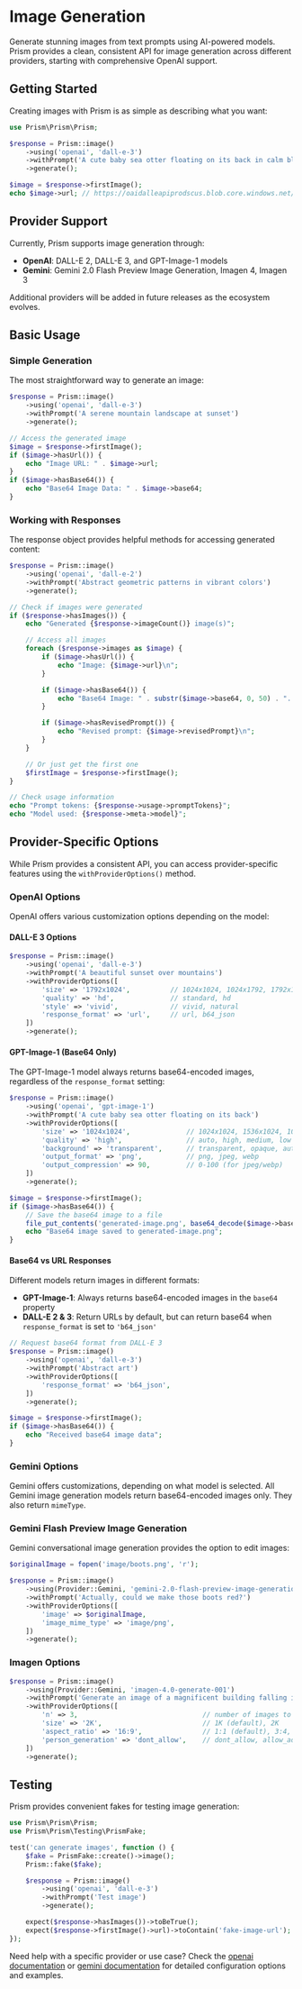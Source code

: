 # Image Generation

Generate stunning images from text prompts using AI-powered models. Prism provides a clean, consistent API for image generation across different providers, starting with comprehensive OpenAI support.

## Getting Started

Creating images with Prism is as simple as describing what you want:

```php
use Prism\Prism\Prism;

$response = Prism::image()
    ->using('openai', 'dall-e-3')
    ->withPrompt('A cute baby sea otter floating on its back in calm blue water')
    ->generate();

$image = $response->firstImage();
echo $image->url; // https://oaidalleapiprodscus.blob.core.windows.net/...
```

## Provider Support

Currently, Prism supports image generation through:

- **OpenAI**: DALL-E 2, DALL-E 3, and GPT-Image-1 models
- **Gemini**: Gemini 2.0 Flash Preview Image Generation, Imagen 4, Imagen 3

Additional providers will be added in future releases as the ecosystem evolves.

## Basic Usage

### Simple Generation

The most straightforward way to generate an image:

```php
$response = Prism::image()
    ->using('openai', 'dall-e-3')
    ->withPrompt('A serene mountain landscape at sunset')
    ->generate();

// Access the generated image
$image = $response->firstImage();
if ($image->hasUrl()) {
    echo "Image URL: " . $image->url;
}
if ($image->hasBase64()) {
    echo "Base64 Image Data: " . $image->base64;
}
```

### Working with Responses

The response object provides helpful methods for accessing generated content:

```php
$response = Prism::image()
    ->using('openai', 'dall-e-2')
    ->withPrompt('Abstract geometric patterns in vibrant colors')
    ->generate();

// Check if images were generated
if ($response->hasImages()) {
    echo "Generated {$response->imageCount()} image(s)";

    // Access all images
    foreach ($response->images as $image) {
        if ($image->hasUrl()) {
            echo "Image: {$image->url}\n";
        }

        if ($image->hasBase64()) {
            echo "Base64 Image: " . substr($image->base64, 0, 50) . "...\n";
        }

        if ($image->hasRevisedPrompt()) {
            echo "Revised prompt: {$image->revisedPrompt}\n";
        }
    }

    // Or just get the first one
    $firstImage = $response->firstImage();
}

// Check usage information
echo "Prompt tokens: {$response->usage->promptTokens}";
echo "Model used: {$response->meta->model}";
```

## Provider-Specific Options

While Prism provides a consistent API, you can access provider-specific features using the `withProviderOptions()` method.

### OpenAI Options

OpenAI offers various customization options depending on the model:

#### DALL-E 3 Options

```php
$response = Prism::image()
    ->using('openai', 'dall-e-3')
    ->withPrompt('A beautiful sunset over mountains')
    ->withProviderOptions([
        'size' => '1792x1024',          // 1024x1024, 1024x1792, 1792x1024
        'quality' => 'hd',              // standard, hd
        'style' => 'vivid',             // vivid, natural
        'response_format' => 'url',     // url, b64_json
    ])
    ->generate();
```

#### GPT-Image-1 (Base64 Only)

The GPT-Image-1 model always returns base64-encoded images, regardless of the `response_format` setting:

```php
$response = Prism::image()
    ->using('openai', 'gpt-image-1')
    ->withPrompt('A cute baby sea otter floating on its back')
    ->withProviderOptions([
        'size' => '1024x1024',              // 1024x1024, 1536x1024, 1024x1536, auto
        'quality' => 'high',                // auto, high, medium, low
        'background' => 'transparent',      // transparent, opaque, auto
        'output_format' => 'png',           // png, jpeg, webp
        'output_compression' => 90,         // 0-100 (for jpeg/webp)
    ])
    ->generate();

$image = $response->firstImage();
if ($image->hasBase64()) {
    // Save the base64 image to a file
    file_put_contents('generated-image.png', base64_decode($image->base64));
    echo "Base64 image saved to generated-image.png";
}
```

#### Base64 vs URL Responses

Different models return images in different formats:

- **GPT-Image-1**: Always returns base64-encoded images in the `base64` property
- **DALL-E 2 & 3**: Return URLs by default, but can return base64 when `response_format` is set to `'b64_json'`

```php
// Request base64 format from DALL-E 3
$response = Prism::image()
    ->using('openai', 'dall-e-3')
    ->withPrompt('Abstract art')
    ->withProviderOptions([
        'response_format' => 'b64_json',
    ])
    ->generate();

$image = $response->firstImage();
if ($image->hasBase64()) {
    echo "Received base64 image data";
}
```

### Gemini Options

Gemini offers customizations, depending on what model is selected. All Gemini image generation models return base64-encoded images only. They also return `mimeType`.

### Gemini Flash Preview Image Generation

Gemini conversational image generation provides the option to edit images:

```php
$originalImage = fopen('image/boots.png', 'r');

$response = Prism::image()
    ->using(Provider::Gemini, 'gemini-2.0-flash-preview-image-generation')
    ->withPrompt('Actually, could we make those boots red?')
    ->withProviderOptions([
        'image' => $originalImage,
        'image_mime_type' => 'image/png',
    ])
    ->generate();
```

### Imagen Options

```php
$response = Prism::image()
    ->using(Provider::Gemini, 'imagen-4.0-generate-001')
    ->withPrompt('Generate an image of a magnificent building falling into the ocean')
    ->withProviderOptions([
        'n' => 3,                               // number of images to generate
        'size' => '2K',                         // 1K (default), 2K
        'aspect_ratio' => '16:9',               // 1:1 (default), 3:4, 4:3, 9:16, 16:9
        'person_generation' => 'dont_allow',    // dont_allow, allow_adult, allow_all
    ])
    ->generate();
```

## Testing

Prism provides convenient fakes for testing image generation:

```php
use Prism\Prism\Prism;
use Prism\Prism\Testing\PrismFake;

test('can generate images', function () {
    $fake = PrismFake::create()->image();
    Prism::fake($fake);

    $response = Prism::image()
        ->using('openai', 'dall-e-3')
        ->withPrompt('Test image')
        ->generate();

    expect($response->hasImages())->toBeTrue();
    expect($response->firstImage()->url)->toContain('fake-image-url');
});
```

Need help with a specific provider or use case? Check the [openai documentation](/providers/openai) or [gemini documentation](/providers/gemini/) for detailed configuration options and examples.
